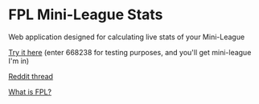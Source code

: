 # FPL Mini-League Stats

Web application designed for calculating live stats of your Mini-League

[Try it here](https://stefansson97.github.io/fpl-mini-league-stats/) (enter 668238 for testing purposes, and you'll get mini-league I'm in)

[Reddit thread](https://www.reddit.com/r/FantasyPL/comments/jcw26s/minileague_live_standings/)

[What is FPL?](https://fantasy.premierleague.com)
